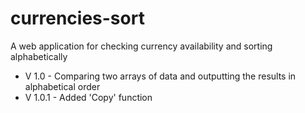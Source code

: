 # currencies-sort
A web application for checking currency availability and sorting alphabetically
* V 1.0 - Comparing two arrays of data and outputting the results in alphabetical order
* V 1.0.1 - Added 'Copy' function